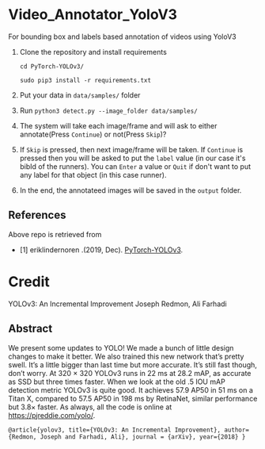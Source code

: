# Video_Annotator_YoloV3

For bounding box and labels based annotation of videos using YoloV3 

1. Clone the repository and install requirements

   `cd PyTorch-YOLOv3/`
   
   `sudo pip3 install -r requirements.txt`
   
2. Put your data in `data/samples/` folder

3. Run `python3 detect.py --image_folder data/samples/`

4. The system will take each image/frame and will ask to either annotate(Press `Continue`) or not(Press `Skip`)?

5. If `Skip` is pressed, then next image/frame will be taken. If `Continue` is pressed then you will be asked to put the `label` value
 (in our case it's bibId of the runners). You can `Enter` a value or `Quit` if don't want to put any label for that object (in this case runner).
 
6. In the end, the annotateed images will be saved in the `output` folder.

## References
Above repo is retrieved from 
* <a name="ref1">[1]</a>  eriklindernoren .(2019, Dec). [PyTorch-YOLOv3](https://github.com/eriklindernoren/PyTorch-YOLOv3).


# Credit

YOLOv3: An Incremental Improvement
Joseph Redmon, Ali Farhadi

## Abstract

We present some updates to YOLO! We made a bunch of little design changes to make it better. We also trained this new network that’s pretty swell. It’s a little bigger than last time but more accurate. It’s still fast though, don’t worry. At 320 × 320 YOLOv3 runs in 22 ms at 28.2 mAP, as accurate as SSD but three times faster. When we look at the old .5 IOU mAP detection metric YOLOv3 is quite good. It achieves 57.9 AP50 in 51 ms on a Titan X, compared to 57.5 AP50 in 198 ms by RetinaNet, similar performance but 3.8× faster. As always, all the code is online at https://pjreddie.com/yolo/.

`@article{yolov3,
  title={YOLOv3: An Incremental Improvement},
  author={Redmon, Joseph and Farhadi, Ali},
  journal = {arXiv},
  year={2018}
}`
